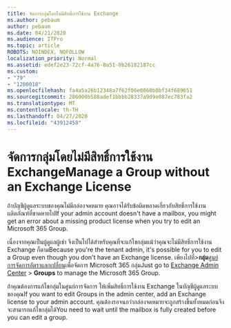 ```yaml
---
title: จัดการกลุ่มโดยไม่มีสิทธิ์การใช้งาน Exchange
ms.author: pebaum
author: pebaum
ms.date: 04/21/2020
ms.audience: ITPro
ms.topic: article
ROBOTS: NOINDEX, NOFOLLOW
localization_priority: Normal
ms.assetid: edef2e23-72cf-4a76-8a51-0b26182187cc
ms.custom:
- "79"
- "1200018"
ms.openlocfilehash: fa4a5a26b12348a7f62f06e0860b8bf34f689651
ms.sourcegitcommit: 286000b588adef1bbbb28337a9d9e087ec783fa2
ms.translationtype: MT
ms.contentlocale: th-TH
ms.lasthandoff: 04/27/2020
ms.locfileid: "43912458"
---
```

# <a name="manage-a-group-without-an-exchange-license"></a><span data-ttu-id="d1dba-102">จัดการกลุ่มโดยไม่มีสิทธิ์การใช้งาน Exchange</span><span class="sxs-lookup"><span data-stu-id="d1dba-102">Manage a Group without an Exchange License</span></span>

<span data-ttu-id="d1dba-103">ถ้าบัญชีผู้ดูแลระบบของคุณไม่มีกล่องจดหมาย คุณอาจได้รับข้อผิดพลาดเกี่ยวกับสิทธิ์การใช้งานผลิตภัณฑ์ที่ขาดหายไป</span><span class="sxs-lookup"><span data-stu-id="d1dba-103">If your admin account doesn't have a mailbox, you might get an error about a missing product license when you try to edit an Microsoft 365 Group.</span></span>
  
<span data-ttu-id="d1dba-104">เนื่องจากคุณเป็นผู้ดูแลผู้เช่า จึงเป็นไปได้สําหรับคุณที่จะแก้ไขกลุ่มแม้ว่าคุณจะไม่มีสิทธิ์การใช้งาน Exchange ก็ตาม</span><span class="sxs-lookup"><span data-stu-id="d1dba-104">Because you're the tenant admin, it's possible for you to edit a Group even though you don't have an Exchange license.</span></span> <span data-ttu-id="d1dba-105">เพียงไปที่\>**กลุ่ม**[ศูนย์การจัดการอัตราแลกเปลี่ยน](https://outlook.office365.com/ecp.aspx)เพื่อจัดการ Microsoft 365 กลุ่ม</span><span class="sxs-lookup"><span data-stu-id="d1dba-105">Just go to [Exchange Admin Center](https://outlook.office365.com/ecp.aspx) \> **Groups** to manage the Microsoft 365 Group.</span></span>
  
<span data-ttu-id="d1dba-106">ถ้าคุณต้องการแก้ไขกลุ่มในศูนย์การจัดการ ให้เพิ่มสิทธิ์การใช้งาน Exchange ในบัญชีผู้ดูแลระบบของคุณ</span><span class="sxs-lookup"><span data-stu-id="d1dba-106">If you want to edit Groups in the admin center, add an Exchange license to your admin account.</span></span> <span data-ttu-id="d1dba-107">คุณต้องรอจนกว่ากล่องจดหมายจะถูกสร้างขึ้นทั้งหมดก่อนจึงจะสามารถแก้ไขกลุ่มได้</span><span class="sxs-lookup"><span data-stu-id="d1dba-107">You need to wait until the mailbox is fully created before you can edit a group.</span></span>
  